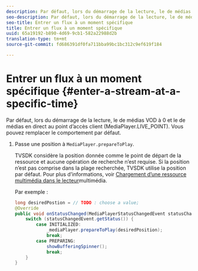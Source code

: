 ```yaml
---
description: Par défaut, lors du démarrage de la lecture, le de médias VOD  à 0 et le de médias en direct  au point d’accès client (MediaPlayer.LIVE_POINT). Vous pouvez remplacer le comportement par défaut.
seo-description: Par défaut, lors du démarrage de la lecture, le de médias VOD  à 0 et le de médias en direct  au point d’accès client (MediaPlayer.LIVE_POINT). Vous pouvez remplacer le comportement par défaut.
seo-title: Entrer un flux à un moment spécifique
title: Entrer un flux à un moment spécifique
uuid: 65a19192-b890-4d69-9cb1-582a22988d2b
translation-type: tm+mt
source-git-commit: fd686391df0fa711bba99bc1bc312c9ef619f184

---
```



# Entrer un flux à un moment spécifique {#enter-a-stream-at-a-specific-time}

Par défaut, lors du démarrage de la lecture, le de médias VOD  à 0 et le de médias en direct  au point d’accès client (MediaPlayer.LIVE_POINT). Vous pouvez remplacer le comportement par défaut.

1. Passe une position à `MediaPlayer.prepareToPlay`.

   TVSDK considère la position donnée comme le point de départ de la ressource et aucune opération de recherche n’est requise. Si la position n’est pas comprise dans la plage recherchée, TVSDK utilise la position par défaut. Pour plus d’informations, voir [Chargement d’une ressource multimédia dans le lecteur](../../../tvsdk-2.7-for-android/content-playback-options/mediaplayer-initialize-for-video/t-psdk-android-2.7-media-resource-load.md)multimédia.

   Par exemple :

   ```java
   long desiredPostion = // TODO : choose a value; 
   @Override 
   public void onStatusChanged(MediaPlayerStatusChangedEvent statusChangedEvent) {   
       switch (statusChangedEvent.getStatus()) { 
           case INITIALIZED: 
               _mediaPlayer.prepareToPlay(desiredPosition); 
               break; 
           case PREPARING: 
               showBufferingSpinner(); 
               break; 
       } 
   }
   ```

